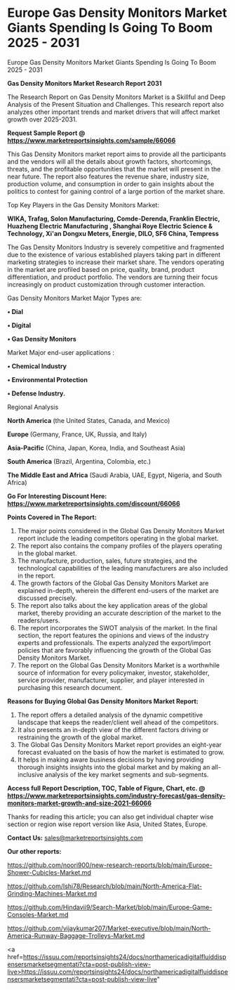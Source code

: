 # Europe Gas Density Monitors Market Giants Spending Is Going To Boom 2025 - 2031
Europe Gas Density Monitors Market Giants Spending Is Going To Boom 2025 - 2031

<strong>Gas Density Monitors Market Research Report 2031</strong>

The Research Report on Gas Density Monitors Market is a Skillful and Deep Analysis of the Present Situation and Challenges. This research report also analyzes other important trends and market drivers that will affect market growth over 2025-2031.

<strong>Request Sample Report @ <a href=https://www.marketreportsinsights.com/sample/66066>https://www.marketreportsinsights.com/sample/66066</a></strong>

This Gas Density Monitors market report aims to provide all the participants and the vendors will all the details about growth factors, shortcomings, threats, and the profitable opportunities that the market will present in the near future. The report also features the revenue share, industry size, production volume, and consumption in order to gain insights about the politics to contest for gaining control of a large portion of the market share.

Top Key Players in the Gas Density Monitors Market:

<strong>WIKA, Trafag, Solon Manufacturing, Comde-Derenda, Franklin Electric, Huazheng Electric Manufacturing , Shanghai Roye Electric Science & Technology, Xi&#39;an Dongxu Meters, Energie, DILO, SF6 China, Tempress</strong>

The Gas Density Monitors Industry is severely competitive and fragmented due to the existence of various established players taking part in different marketing strategies to increase their market share. The vendors operating in the market are profiled based on price, quality, brand, product differentiation, and product portfolio. The vendors are turning their focus increasingly on product customization through customer interaction.

Gas Density Monitors Market Major Types are:

<strong>• Dial

• Digital

• Gas Density Monitors</strong>

Market Major end-user applications :

<strong>• Chemical Industry

• Environmental Protection

• Defense Industry.</strong>

Regional Analysis

</u><strong><b>North America</b></strong> (the United States, Canada, and Mexico)

<strong><b>Europe </b></strong>(Germany, France, UK, Russia, and Italy)

<strong><b>Asia-Pacific</b></strong> (China, Japan, Korea, India, and Southeast Asia)

<strong><b>South America</b></strong> (Brazil, Argentina, Colombia, etc.)

<strong><b>The Middle East and Africa</b></strong> (Saudi Arabia, UAE, Egypt, Nigeria, and South Africa)

<strong>Go For Interesting Discount Here: <a href=https://www.marketreportsinsights.com/discount/66066>https://www.marketreportsinsights.com/discount/66066</a></strong>

<strong>Points Covered in The Report:</strong>
<ol>
  <li>The major points considered in the Global Gas Density Monitors Market report include the leading competitors operating in the global market.</li>
  <li>The report also contains the company profiles of the players operating in the global market.</li>
  <li>The manufacture, production, sales, future strategies, and the technological capabilities of the leading manufacturers are also included in the report.</li>
  <li>The growth factors of the Global Gas Density Monitors Market are explained in-depth, wherein the different end-users of the market are discussed precisely.</li>
  <li>The report also talks about the key application areas of the global market, thereby providing an accurate description of the market to the readers/users.</li>
  <li>The report incorporates the SWOT analysis of the market. In the final section, the report features the opinions and views of the industry experts and professionals. The experts analyzed the export/import policies that are favorably influencing the growth of the Global Gas Density Monitors Market.</li>
  <li>The report on the Global Gas Density Monitors Market is a worthwhile source of information for every policymaker, investor, stakeholder, service provider, manufacturer, supplier, and player interested in purchasing this research document.</li>
</ol>
<strong>Reasons for Buying Global Gas Density Monitors Market Report:</strong>

<ol>
  <li>The report offers a detailed analysis of the dynamic competitive landscape that keeps the reader/client well ahead of the competitors.</li>
  <li>It also presents an in-depth view of the different factors driving or restraining the growth of the global market.</li>
  <li>The Global Gas Density Monitors Market report provides an eight-year forecast evaluated on the basis of how the market is estimated to grow.</li>
  <li>It helps in making aware business decisions by having providing thorough insights insights into the global market and by making an all-inclusive analysis of the key market segments and sub-segments.</li>
</ol>
<strong>Access full Report Description, TOC, Table of Figure, Chart, etc. @ <a href=https://www.marketreportsinsights.com/industry-forecast/gas-density-monitors-market-growth-and-size-2021-66066>https://www.marketreportsinsights.com/industry-forecast/gas-density-monitors-market-growth-and-size-2021-66066</a></strong>


Thanks for reading this article; you can also get individual chapter wise section or region wise report version like Asia, United States, Europe.

<strong>Contact Us:</strong>
sales@marketreportsinsights.com

<strong>Our other reports:</strong>

<a href=https://github.com/noori900/new-research-reports/blob/main/Europe-Shower-Cubicles-Market.md>https://github.com/noori900/new-research-reports/blob/main/Europe-Shower-Cubicles-Market.md</a>

<a href=https://github.com/Ishi78/Research/blob/main/North-America-Flat-Grinding-Machines-Market.md>https://github.com/Ishi78/Research/blob/main/North-America-Flat-Grinding-Machines-Market.md</a>

<a href=https://github.com/Hindavii9/Search-Market/blob/main/Europe-Game-Consoles-Market.md>https://github.com/Hindavii9/Search-Market/blob/main/Europe-Game-Consoles-Market.md</a>

<a href=https://github.com/vijaykumar207/Market-executive/blob/main/North-America-Runway-Baggage-Trolleys-Market.md>https://github.com/vijaykumar207/Market-executive/blob/main/North-America-Runway-Baggage-Trolleys-Market.md</a>

<a href=https://issuu.com/reportsinsights24/docs/northamericadigitalfluiddispensersmarketsegmentati?cta=post-publish-view-live>https://issuu.com/reportsinsights24/docs/northamericadigitalfluiddispensersmarketsegmentati?cta=post-publish-view-live</a>"
